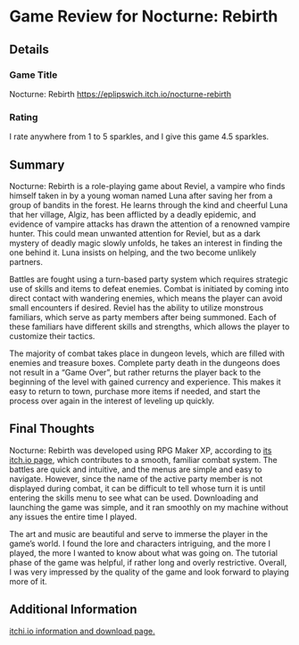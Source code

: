 # Game Review for Nocturne: Rebirth

## Details

### Game Title
Nocturne: Rebirth
https://eplipswich.itch.io/nocturne-rebirth

### Rating
I rate anywhere from 1 to 5 sparkles, and I give this game 4.5 sparkles.

## Summary
Nocturne: Rebirth is a role-playing game about Reviel, a vampire who finds himself taken in by a young woman named Luna after saving her from a group of bandits in the forest. He learns through the kind and cheerful Luna that her village, Algiz, has been afflicted by a deadly epidemic, and evidence of vampire attacks has drawn the attention of a renowned vampire hunter. This could mean unwanted attention for Reviel, but as a dark mystery of deadly magic slowly unfolds, he takes an interest in finding the one behind it. Luna insists on helping, and the two become unlikely partners.

Battles are fought using a turn-based party system which requires strategic use of skills and items to defeat enemies. Combat is initiated by coming into direct contact with wandering enemies, which means the player can avoid small encounters if desired. Reviel has the ability to utilize monstrous familiars, which serve as party members after being summoned. Each of these familiars have different skills and strengths, which allows the player to customize their tactics.

The majority of combat takes place in dungeon levels, which are filled with enemies and treasure boxes. Complete party death in the dungeons does not result in a “Game Over”, but rather returns the player back to the beginning of the level with gained currency and experience. This makes it easy to return to town, purchase more items if needed, and start the process over again in the interest of leveling up quickly.

## Final Thoughts
Nocturne: Rebirth was developed using RPG Maker XP, according to [its itch.io page](https://eplipswich.itch.io/nocturne-rebirth), which contributes to a smooth, familiar combat system. The battles are quick and intuitive, and the menus are simple and easy to navigate. However, since the name of the active party member is not displayed during combat, it can be difficult to tell whose turn it is until entering the skills menu to see what can be used. Downloading and launching the game was simple, and it ran smoothly on my machine without any issues the entire time I played.

The art and music are beautiful and serve to immerse the player in the game’s world. I found the lore and characters intriguing, and the more I played, the more I wanted to know about what was going on. The tutorial phase of the game was helpful, if rather long and overly restrictive. Overall, I was very impressed by the quality of the game and look forward to playing more of it.

## Additional Information
[itchi.io information and download page.](https://eplipswich.itch.io/nocturne-rebirth)
